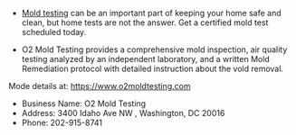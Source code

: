 - [Mold testing](https://www.o2moldtesting.com) can be an important part of keeping your home safe and clean, but home tests are not the answer. Get a certified mold test scheduled today. 


- O2 Mold Testing provides a comprehensive mold inspection, air quality testing analyzed by an independent laboratory, and a written Mold Remediation protocol with  detailed instruction about the vold removal.

Mode details at:
https://www.o2moldtesting.com

- Business Name: O2 Mold Testing
- Address: 3400 Idaho Ave NW , Washington, DC 20016
- Phone: 202-915-8741

